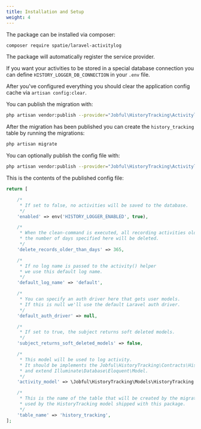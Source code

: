 ```yaml
---
title: Installation and Setup
weight: 4
---
```


The package can be installed via composer:

```bash
composer require spatie/laravel-activitylog
```

The package will automatically register the service provider.

If you want your activities to be stored in a special database connection you can define `HISTORY_LOGGER_DB_CONNECTION` in your `.env` file.

After you've configured everything you should clear the application config cache via `artisan config:clear`.

You can publish the migration with:

```bash
php artisan vendor:publish --provider="Jobful\HistoryTracking\ActivitylogServiceProvider" --tag="activitylog-migrations"
```

After the migration has been published you can create the `history_tracking` table by running the migrations:

```bash
php artisan migrate
```

You can optionally publish the config file with:

```bash
php artisan vendor:publish --provider="Jobful\HistoryTracking\ActivitylogServiceProvider" --tag="historytrack-config"
```

This is the contents of the published config file:

```php
return [

    /*
     * If set to false, no activities will be saved to the database.
     */
    'enabled' => env('HISTORY_LOGGER_ENABLED', true),

    /*
     * When the clean-command is executed, all recording activities older than
     * the number of days specified here will be deleted.
     */
    'delete_records_older_than_days' => 365,

    /*
     * If no log name is passed to the activity() helper
     * we use this default log name.
     */
    'default_log_name' => 'default',

    /*
     * You can specify an auth driver here that gets user models.
     * If this is null we'll use the default Laravel auth driver.
     */
    'default_auth_driver' => null,

    /*
     * If set to true, the subject returns soft deleted models.
     */
    'subject_returns_soft_deleted_models' => false,

    /*
     * This model will be used to log activity.
     * It should be implements the Jobful\HistoryTracking\Contracts\HistoryTracking interface
     * and extend Illuminate\Database\Eloquent\Model.
     */
    'activity_model' => \Jobful\HistoryTracking\Models\HistoryTracking::class,

    /*
     * This is the name of the table that will be created by the migration and
     * used by the HistoryTracking model shipped with this package.
     */
    'table_name' => 'history_tracking',
];
```
